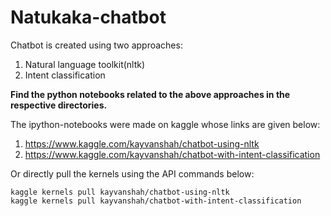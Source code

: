 # Natukaka-chatbot

Chatbot is created using two approaches:
  1. Natural language toolkit(nltk)
  2. Intent classification

**Find the python notebooks related to the above approaches in the respective directories.**

The ipython-notebooks were made on kaggle whose links are given below:
  1. https://www.kaggle.com/kayvanshah/chatbot-using-nltk 
  2. https://www.kaggle.com/kayvanshah/chatbot-with-intent-classification
  
Or directly pull the kernels using the API commands below:
```
kaggle kernels pull kayvanshah/chatbot-using-nltk
kaggle kernels pull kayvanshah/chatbot-with-intent-classification
```
  

